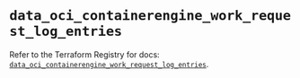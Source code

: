 # `data_oci_containerengine_work_request_log_entries`

Refer to the Terraform Registry for docs: [`data_oci_containerengine_work_request_log_entries`](https://registry.terraform.io/providers/oracle/oci/7.19.0/docs/data-sources/containerengine_work_request_log_entries).
